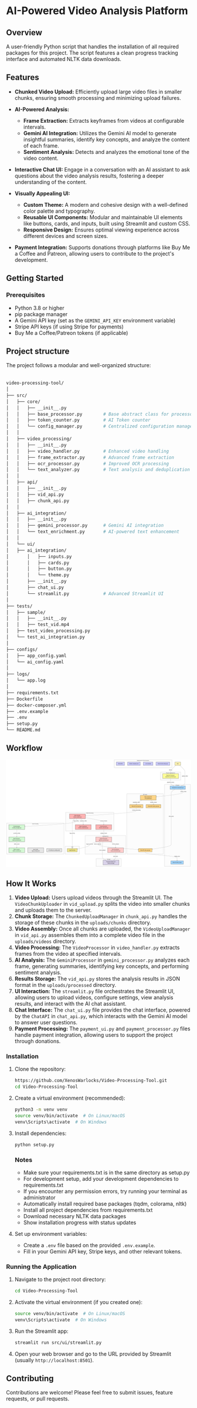 # AI-Powered Video Analysis Platform

## Overview

A user-friendly Python script that handles the installation of all required packages for this project. The script features a clean progress tracking interface and automated NLTK data downloads.

## Features

*   **Chunked Video Upload:** Efficiently upload large video files in smaller chunks, ensuring smooth processing and minimizing upload failures.

*   **AI-Powered Analysis:**
    *   **Frame Extraction:** Extracts keyframes from videos at configurable intervals.
    *   **Gemini AI Integration:** Utilizes the Gemini AI model to generate insightful summaries, identify key concepts, and analyze the content of each frame.
    *   **Sentiment Analysis:** Detects and analyzes the emotional tone of the video content.
*   **Interactive Chat UI:** Engage in a conversation with an AI assistant to ask questions about the video analysis results, fostering a deeper understanding of the content.
*   **Visually Appealing UI:**
    *   **Custom Theme:** A modern and cohesive design with a well-defined color palette and typography.
    *   **Reusable UI Components:** Modular and maintainable UI elements like buttons, cards, and inputs, built using Streamlit and custom CSS.
    *   **Responsive Design:** Ensures optimal viewing experience across different devices and screen sizes.
*   **Payment Integration:** Supports donations through platforms like Buy Me a Coffee and Patreon, allowing users to contribute to the project's development.

## Getting Started

### Prerequisites

*   Python 3.8 or higher
*   pip package manager
*   A Gemini API key (set as the `GEMINI_API_KEY` environment variable)
*   Stripe API keys (if using Stripe for payments)
*   Buy Me a Coffee/Patreon tokens (if applicable)



## Project structure

The project follows a modular and well-organized structure:

```bash

video-processing-tool/
│
├── src/
│   ├── core/
│   │   ├── __init__.py
│   │   ├── base_processor.py        # Base abstract class for processors
│   │   ├── token_counter.py         # AI Token counter
│   │   └── config_manager.py        # Centralized configuration management 
│   │
│   ├── video_processing/
│   │   ├── __init__.py
│   │   ├── video_handler.py         # Enhanced video handling
│   │   ├── frame_extractor.py       # Advanced frame extraction
│   │   ├── ocr_processor.py         # Improved OCR processing
│   │   └── text_analyzer.py         # Text analysis and deduplication
│   │
│   ├── api/
│   │   ├── __init__.py
│   │   ├── vid_api.py
│   │   ├── chunk_api.py
│   │
│   ├── ai_integration/
│   │   ├── __init__.py
│   │   ├── gemini_processor.py      # Gemini AI integration
│   │   └── text_enrichment.py       # AI-powered text enhancement
│   │
│   └── ui/
│   ├── ai_integration/
│       │   ├── inputs.py
│       │   ├── cards.py
│       │   ├── button.py
│       │   └── theme.py
│       ├── __init__.py
│       ├── chat_ui.py
│       └── streamlit.py             # Advanced Streamlit UI
│
├── tests/
│   ├── sample/
│   │   ├── __init__.py
│   │   ├── test_vid.mp4
│   ├── test_video_processing.py
│   └── test_ai_integration.py
│
├── configs/
│   ├── app_config.yaml
│   └── ai_config.yaml
│
├── logs/
│   └── app.log
│
├── requirements.txt
├── Dockerfile
├── docker-composer.yml
├── .env.example
├── .env
├── setup.py
└── README.md
```
## Workflow

![Diagram](assets/diagram.png)

## How It Works

1. **Video Upload:** Users upload videos through the Streamlit UI. The `VideoChunkUploader` in `vid_upload.py` splits the video into smaller chunks and uploads them to the server.
2. **Chunk Storage:** The `ChunkedUploadManager` in `chunk_api.py` handles the storage of these chunks in the `uploads/chunks` directory.
3. **Video Assembly:** Once all chunks are uploaded, the `VideoUploadManager` in `vid_api.py` assembles them into a complete video file in the `uploads/videos` directory.
4. **Video Processing:** The `VideoProcessor` in `video_handler.py` extracts frames from the video at specified intervals.
5. **AI Analysis:** The `GeminiProcessor` in `gemini_processor.py` analyzes each frame, generating summaries, identifying key concepts, and performing sentiment analysis.
6. **Results Storage:** The `vid_api.py` stores the analysis results in JSON format in the `uploads/processed` directory.
7. **UI Interaction:** The `streamlit.py` file orchestrates the Streamlit UI, allowing users to upload videos, configure settings, view analysis results, and interact with the AI chat assistant.
8. **Chat Interface:** The `chat_ui.py` file provides the chat interface, powered by the `ChatAPI` in `chat_api.py`, which interacts with the Gemini AI model to answer user questions.
9. **Payment Processing:** The `payment_ui.py` and `payment_processor.py` files handle payment integration, allowing users to support the project through donations.

### Installation

1. Clone the repository:

    ```bash
    https://github.com/XenosWarlocks/Video-Processing-Tool.git
    cd Video-Processing-Tool
    ```

2. Create a virtual environment (recommended):

    ```bash
    python3 -m venv venv
    source venv/bin/activate  # On Linux/macOS
    venv\Scripts\activate  # On Windows
    ```

3. Install dependencies:

     ```bash
    python setup.py
    ```

    ### Notes

    - Make sure your requirements.txt is in the same directory as setup.py
    - For development setup, add your development dependencies to requirements.txt
    - If you encounter any permission errors, try running your terminal as administrator
    - Automatically install required base packages (tqdm, colorama, nltk)
    - Install all project dependencies from requirements.txt
    - Download necessary NLTK data packages
    - Show installation progress with status updates

4. Set up environment variables:
    *   Create a `.env` file based on the provided `.env.example`.
    *   Fill in your Gemini API key, Stripe keys, and other relevant tokens.

### Running the Application

1. Navigate to the project root directory:

    ```bash
    cd Video-Processing-Tool
    ```

2. Activate the virtual environment (if you created one):

    ```bash
    source venv/bin/activate  # On Linux/macOS
    venv\Scripts\activate  # On Windows
    ```

3. Run the Streamlit app:

    ```bash
    streamlit run src/ui/streamlit.py
    ```

4. Open your web browser and go to the URL provided by Streamlit (usually `http://localhost:8501`).

## Contributing

Contributions are welcome! Please feel free to submit issues, feature requests, or pull requests.

